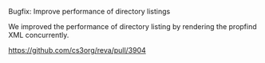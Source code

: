 Bugfix: Improve performance of directory listings

We improved the performance of directory listing by rendering the propfind XML concurrently.

https://github.com/cs3org/reva/pull/3904
